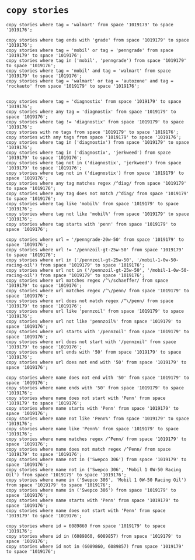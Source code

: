 # `copy stories`

	copy stories where tag = 'walmart' from space '1019179' to space '1019176';

	copy stories where tag ends with 'grade' from space '1019179' to space '1019176';
	copy stories where tag = 'mobil' or tag = 'penngrade' from space '1019179' to space '1019176';
	copy stories where tag in ('mobil', 'penngrade') from space '1019179' to space '1019176';
	copy stories where tag = 'mobil' and tag = 'walmart' from space '1019179' to space '1019176';
	copy stories where tag = 'walmart' or tag = 'autozone' and tag = 'rockauto' from space '1019179' to space '1019176';
	
	
	copy stories where tag = 'diagnostix' from space '1019179' to space '1019176';
	copy stories where any tag = 'diagnostix' from space '1019179' to space '1019176';
	copy stories where tag != 'diagnostix' from space '1019179' to space '1019176';
	copy stories with no tags from space '1019179' to space '1019176';
	copy stories with any tags from space '1019179' to space '1019176';
	copy stories where tag in ('diagnostix') from space '1019179' to space '1019176';
	copy stories where tag in ('diagnostix', 'jerkweed') from space '1019179' to space '1019176';
	copy stories where tag not in ('diagnostix', 'jerkweed') from space '1019179' to space '1019176';
	copy stories where tag not in ('diagnostix') from space '1019179' to space '1019176';
	copy stories where any tag matches regex /^diag/ from space '1019179' to space '1019176';
	copy stories where any tag does not match /^diag/ from space '1019179' to space '1019176';
	copy stories where tag like 'mobil%' from space '1019179' to space '1019176';
	copy stories where tag not like 'mobil%' from space '1019179' to space '1019176';
	copy stories where tag starts with 'penn' from space '1019179' to space '1019176';
	
	copy stories where url = '/penngrade-20w-50' from space '1019179' to space '1019176';
	copy stories where url != '/pennzoil-gt-25w-50' from space '1019179' to space '1019176';
	copy stories where url in ('/pennzoil-gt-25w-50', '/mobil-1-0w-50-racing-oil') from space '1019179' to space '1019176';
	copy stories where url not in ('/pennzoil-gt-25w-50', '/mobil-1-0w-50-racing-oil') from space '1019179' to space '1019176';
	copy stories where url matches regex /^\/schaeffer/ from space '1019179' to space '1019176';
	copy stories where url matches regex /^\/penn/ from space '1019179' to space '1019176';
	copy stories where url does not match regex /^\/penn/ from space '1019179' to space '1019176';
	copy stories where url like 'pennzoil' from space '1019179' to space '1019176';
	copy stories where url not like 'pennzoil%' from space '1019179' to space '1019176';
	copy stories where url starts with '/pennzoil' from space '1019179' to space '1019176';
	copy stories where url does not start with '/pennzoil' from space '1019179' to space '1019176';
	copy stories where url ends with '50' from space '1019179' to space '1019176';
	copy stories where url does not end with '50' from space '1019179' to space '1019176';
	
	copy stories where name does not end with '50' from space '1019179' to space '1019176';
	copy stories where name ends with '50' from space '1019179' to space '1019176';
	copy stories where name does not start with 'Penn' from space '1019179' to space '1019176';
	copy stories where name starts with 'Penn' from space '1019179' to space '1019176';
	copy stories where name not like 'Penn%' from space '1019179' to space '1019176';
	copy stories where name like 'Penn%' from space '1019179' to space '1019176';
	copy stories where name matches regex /^Penn/ from space '1019179' to space '1019176';
	copy stories where name does not match regex /^Penn/ from space '1019179' to space '1019176';
	copy stories where name not in ('Swepco 306') from space '1019179' to space '1019176';
	copy stories where name not in ('Swepco 306', 'Mobil 1 0W-50 Racing Oil') from space '1019179' to space '1019176';
	copy stories where name in ('Swepco 306', 'Mobil 1 0W-50 Racing Oil') from space '1019179' to space '1019176';
	copy stories where name in ('Swepco 306') from space '1019179' to space '1019176';
	copy stories where name starts with 'Penn' from space '1019179' to space '1019176';
	copy stories where name does not start with 'Penn' from space '1019179' to space '1019176';
	
	copy stories where id = 6089860 from space '1019179' to space '1019176';
	copy stories where id in (6089860, 6089857) from space '1019179' to space '1019176';
	copy stories where id not in (6089860, 6089857) from space '1019179' to space '1019176';
